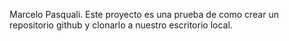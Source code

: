 Marcelo Pasquali.
Este proyecto es una prueba de como crear un repositorio github y clonarlo a nuestro escritorio local.
